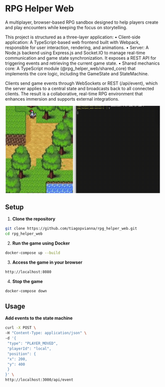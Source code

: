 # RPG Helper Web

A multiplayer, browser-based RPG sandbox designed to help players create and play encounters while keeping the focus on storytelling. 

This project is structured as a three-layer application:
	•	Client-side application: A TypeScript-based web frontend built with Webpack, responsible for user interaction, rendering, and animations.
	•	Server: A Node.js backend using Express.js and Socket.IO to manage real-time communication and game state synchronization. It exposes a REST API for triggering events and retrieving the current game state.
	•	Shared mechanics core: A TypeScript module (@rpg_helper_web/shared_core) that implements the core logic, including the GameState and StateMachine.

Clients send game events through WebSockets or REST (/api/event), which the server applies to a central state and broadcasts back to all connected clients. The result is a collaborative, real-time RPG environment that enhances immersion and supports external integrations.


![Input](example/rpg_helper.gif)

## Setup

1. **Clone the repository**
```sh
git clone https://github.com/tiagopvianna/rpg_helper_web.git
cd rpg_helper_web
```

2. **Run the game using Docker**
```sh
docker-compose up --build
```

3. **Access the game in your browser**
```sh
http://localhost:8080
```

4. **Stop the game**
```sh
docker-compose down
```

## Usage

**Add events to the state machine**
```sh
curl -X POST \
-H "Content-Type: application/json" \
-d '{
 "type": "PLAYER_MOVED",
 "playerId": "local",
 "position": {
 "x": 200,
 "y": 400
 }
}' \
http://localhost:3000/api/event
```